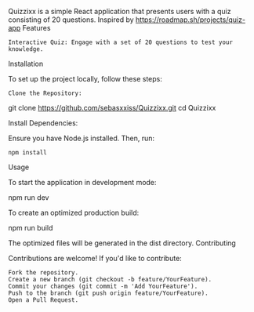Quizzixx is a simple React application that presents users with a quiz consisting of 20 questions. Inspired by https://roadmap.sh/projects/quiz-app
Features

    Interactive Quiz: Engage with a set of 20 questions to test your knowledge.

Installation

To set up the project locally, follow these steps:

    Clone the Repository:

git clone https://github.com/sebasxxiss/Quizzixx.git
cd Quizzixx

Install Dependencies:

Ensure you have Node.js installed. Then, run:

    npm install

Usage

To start the application in development mode:

npm run dev

To create an optimized production build:

npm run build

The optimized files will be generated in the dist directory.
Contributing

Contributions are welcome! If you'd like to contribute:

    Fork the repository.
    Create a new branch (git checkout -b feature/YourFeature).
    Commit your changes (git commit -m 'Add YourFeature').
    Push to the branch (git push origin feature/YourFeature).
    Open a Pull Request.
